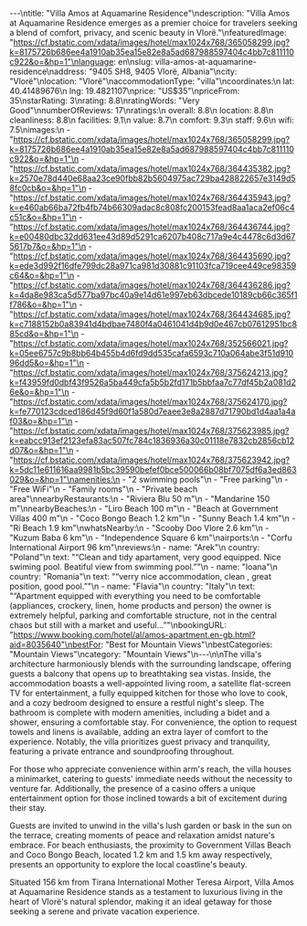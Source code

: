 ---\ntitle: "Villa Amos at Aquamarine Residence"\ndescription: "Villa Amos at Aquamarine Residence emerges as a premier choice for travelers seeking a blend of comfort, privacy, and scenic beauty in Vlorë."\nfeaturedImage: "https://cf.bstatic.com/xdata/images/hotel/max1024x768/365058299.jpg?k=8175726b686ee4a1910ab35ea15e82e8a5ad687988597404c4bb7c811110c922&o=&hp=1"\nlanguage: en\nslug: villa-amos-at-aquamarine-residence\naddress: "9405 SH8, 9405 Vlorë, Albania"\ncity: "Vlorë"\nlocation: "Vlorë"\naccommodationType: "villa"\ncoordinates:\n  lat: 40.41489676\n  lng: 19.4821107\nprice: "US$35"\npriceFrom: 35\nstarRating: 3\nrating: 8.8\nratingWords: "Very Good"\nnumberOfReviews: 17\nratings:\n  overall: 8.8\n  location: 8.8\n  cleanliness: 8.8\n  facilities: 9.1\n  value: 8.7\n  comfort: 9.3\n  staff: 9.6\n  wifi: 7.5\nimages:\n  - "https://cf.bstatic.com/xdata/images/hotel/max1024x768/365058299.jpg?k=8175726b686ee4a1910ab35ea15e82e8a5ad687988597404c4bb7c811110c922&o=&hp=1"\n  - "https://cf.bstatic.com/xdata/images/hotel/max1024x768/364435382.jpg?k=2570e78d440e68aa23ce90fbb82b5604975ac729ba428822657e3149d58fc0cb&o=&hp=1"\n  - "https://cf.bstatic.com/xdata/images/hotel/max1024x768/364435943.jpg?k=e460ab66ba72fb4fb74b66309adac8c808fc200153fead8aa1aca2ef06c4c51c&o=&hp=1"\n  - "https://cf.bstatic.com/xdata/images/hotel/max1024x768/364436744.jpg?k=e00480dbc32dd631ee43d89d5291ca6207b408c717a9e4c4478c6d3d675617b7&o=&hp=1"\n  - "https://cf.bstatic.com/xdata/images/hotel/max1024x768/364435690.jpg?k=ede3d992f16dfe799dc28a971ca981d30881c91103fca719cee449ce98359c64&o=&hp=1"\n  - "https://cf.bstatic.com/xdata/images/hotel/max1024x768/364436286.jpg?k=4da8e983ca5d577ba97bc40a9e14d61e997eb63dbcede10189cb66c365f1f786&o=&hp=1"\n  - "https://cf.bstatic.com/xdata/images/hotel/max1024x768/364434685.jpg?k=c7188152b0a83941d4bdbae7480f4a0461041d4b9d0e467cb07612951bc885cd&o=&hp=1"\n  - "https://cf.bstatic.com/xdata/images/hotel/max1024x768/352566021.jpg?k=05ee6757c9b8bb64b455b4d6fd9dd535cafa6593c710a064abe3f51d91096dd5&o=&hp=1"\n  - "https://cf.bstatic.com/xdata/images/hotel/max1024x768/375624213.jpg?k=f43959fd0dbf43f9526a5ba449cfa5b5b2fd171b5bbfaa7c77df45b2a081d26e&o=&hp=1"\n  - "https://cf.bstatic.com/xdata/images/hotel/max1024x768/375624170.jpg?k=fe770123cdced186d45f9d60f1a580d7eaee3e8a2887d71790bd1d4aa1a4af03&o=&hp=1"\n  - "https://cf.bstatic.com/xdata/images/hotel/max1024x768/375623985.jpg?k=eabcc913ef2123efa83ac507fc784c1836936a30c01118e7832cb2856cb12d07&o=&hp=1"\n  - "https://cf.bstatic.com/xdata/images/hotel/max1024x768/375623942.jpg?k=5dc11e611616aa9981b5bc39590befef0bce500066b08bf7075df6a3ed863029&o=&hp=1"\namenities:\n  - "2 swimming pools"\n  - "Free parking"\n  - "Free WiFi"\n  - "Family rooms"\n  - "Private beach area"\nnearbyRestaurants:\n  - "Riviera Blu 50 m"\n  - "Mandarine 150 m"\nnearbyBeaches:\n  - "Liro Beach 100 m"\n  - "Beach at Government Villas 400 m"\n  - "Coco Bongo Beach 1.2 km"\n  - "Sunny Beach 1.4 km"\n  - "Ri Beach 1.9 km"\nwhatsNearby:\n  - "Scooby Doo Vlore 2.6 km"\n  - "Kuzum Baba 6 km"\n  - "Independence Square 6 km"\nairports:\n  - "Corfu International Airport 96 km"\nreviews:\n  - name: "Arek"\n    country: "Poland"\n    text: "“Clean and tidy apartament, very good equipped. Nice swiming pool. Beatiful view from swimming pool.”"\n  - name: "Ioana"\n    country: "Romania"\n    text: "“verry nice accommodation, clean , great position, good pool.”"\n  - name: "Flavia"\n    country: "Italy"\n    text: "“Apartment equipped with everything you need to be comfortable (appliances, crockery, linen, home products and person) the owner is extremely helpful, parking and comfortable structure, not in the central chaos but still with a market and useful...”"\nbookingURL: "https://www.booking.com/hotel/al/amos-apartment.en-gb.html?aid=8035640"\nbestFor: "Best for Mountain Views"\nbestCategories: "Mountain Views"\ncategory: "Mountain Views"\n---\n\nThe villa's architecture harmoniously blends with the surrounding landscape, offering guests a balcony that opens up to breathtaking sea vistas. Inside, the accommodation boasts a well-appointed living room, a satellite flat-screen TV for entertainment, a fully equipped kitchen for those who love to cook, and a cozy bedroom designed to ensure a restful night's sleep. The bathroom is complete with modern amenities, including a bidet and a shower, ensuring a comfortable stay. For convenience, the option to request towels and linens is available, adding an extra layer of comfort to the experience. Notably, the villa prioritizes guest privacy and tranquility, featuring a private entrance and soundproofing throughout.

For those who appreciate convenience within arm's reach, the villa houses a minimarket, catering to guests' immediate needs without the necessity to venture far. Additionally, the presence of a casino offers a unique entertainment option for those inclined towards a bit of excitement during their stay.

Guests are invited to unwind in the villa's lush garden or bask in the sun on the terrace, creating moments of peace and relaxation amidst nature's embrace. For beach enthusiasts, the proximity to Government Villas Beach and Coco Bongo Beach, located 1.2 km and 1.5 km away respectively, presents an opportunity to explore the local coastline's beauty.

Situated 156 km from Tirana International Mother Teresa Airport, Villa Amos at Aquamarine Residence stands as a testament to luxurious living in the heart of Vlorë's natural splendor, making it an ideal getaway for those seeking a serene and private vacation experience.